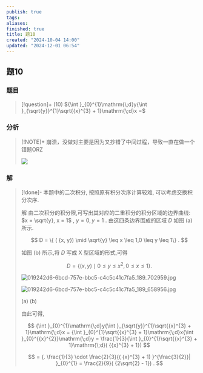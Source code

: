 ```yaml
---
publish: true
tags: 
aliases: 
finished: true
title: 题10
created: "2024-10-04 14:00"
updated: "2024-12-01 06:54"
---
```

## 题10
### 题目
> [!question]+
> (10) ${\int }_{0}^{1}\mathrm{\;d}y{\int }_{\sqrt{y}}^{1}\sqrt{{x}^{3} + 1}\mathrm{\;d}x =$
### 分析
> [!NOTE]+
> 崩溃，没做对主要是因为又抄错了中间过程，导致一直在做一个错题ORZ
> 
> ![](https://img.hwenyi.tech/202412120420195.webp)
### 解
> [!done]-
> 本题中的二次积分, 按照原有积分次序计算较难, 可以考虑交换积分次序.
> 
> 解 由二次积分的积分限,可写出其对应的二重积分的积分区域的边界曲线: $x = \sqrt{y}, x = 1$ , $y = 0, y = 1$ . 由这四条边界围成的区域 $D$ 如图 (a) 所示.
> 
> $$
> D = \{ ( {x, y}) \mid \sqrt{y} \leq x \leq 1,0 \leq y \leq 1\} .
> $$
> 
> 如图 (b) 所示,将 $D$ 写成 $\mathrm{X}$ 型区域的形式,可得
> 
> $$
> D = \{ {( {x, y}) \mid 0 \leq y \leq {x}^{2},0 \leq x \leq 1}\} .
> $$
> 
> ![019242d6-6bcd-757e-bbc5-c4c5c41c7fa5_189_702959.jpg](https://img.hwenyi.tech/202409302017986.webp)
> 
> ![019242d6-6bcd-757e-bbc5-c4c5c41c7fa5_189_658956.jpg](https://img.hwenyi.tech/202409302017987.webp)
> 
> (a) (b)
> 
> 由此可得,
> 
> $$
> {\int }_{0}^{1}\mathrm{\;d}y{\int }_{\sqrt{y}}^{1}\sqrt{{x}^{3} + 1}\mathrm{\;d}x = {\int }_{0}^{1}\sqrt{{x}^{3} + 1}\mathrm{\;d}x{\int }_{0}^{{x}^{2}}\mathrm{\;d}y = \frac{1}{3}{\int }_{0}^{1}\sqrt{{x}^{3} + 1}\mathrm{\;d}( {{x}^{3} + 1})
> $$
> 
> $$
> = {. \frac{1}{3} \cdot \frac{2}{3}{( {x}^{3} + 1) }^{\frac{3}{2}}| }_{0}^{1} = \frac{2}{9}( {2\sqrt{2} - 1}) .
> $$